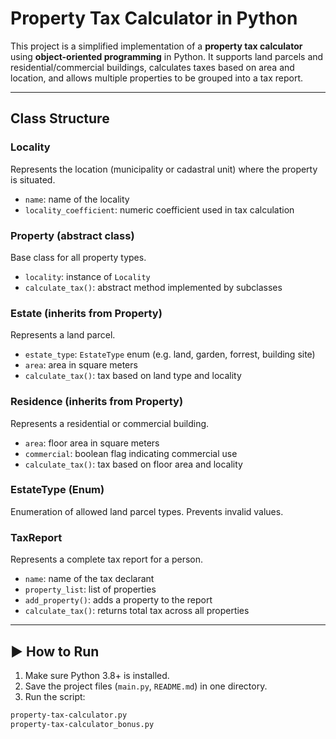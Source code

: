 # Property Tax Calculator in Python

This project is a simplified implementation of a **property tax calculator** using **object-oriented programming** in Python. It supports land parcels and residential/commercial buildings, calculates taxes based on area and location, and allows multiple properties to be grouped into a tax report.

---

## Class Structure

### Locality
Represents the location (municipality or cadastral unit) where the property is situated.

- `name`: name of the locality
- `locality_coefficient`: numeric coefficient used in tax calculation

### Property (abstract class)
Base class for all property types.

- `locality`: instance of `Locality`
- `calculate_tax()`: abstract method implemented by subclasses

### Estate (inherits from Property)
Represents a land parcel.

- `estate_type`: `EstateType` enum (e.g. land, garden, forrest, building site)
- `area`: area in square meters
- `calculate_tax()`: tax based on land type and locality

### Residence (inherits from Property)
Represents a residential or commercial building.

- `area`: floor area in square meters
- `commercial`: boolean flag indicating commercial use
- `calculate_tax()`: tax based on floor area and locality

### EstateType (Enum)
Enumeration of allowed land parcel types. Prevents invalid values.

### TaxReport
Represents a complete tax report for a person.

- `name`: name of the tax declarant
- `property_list`: list of properties
- `add_property()`: adds a property to the report
- `calculate_tax()`: returns total tax across all properties

---

## ▶️ How to Run

1. Make sure Python 3.8+ is installed.
2. Save the project files (`main.py`, `README.md`) in one directory.
3. Run the script:

```bash
property-tax-calculator.py
property-tax-calculator_bonus.py
